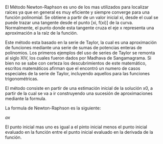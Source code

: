 El Método Newton-Raphson es uno de los mas utilizados para localizar raíces ya que en general es muy eficiente y siempre converge para una función polinomial. Se obtiene a partir de un valor inicial xi, desde el cual se puede trazar una tangente desde el punto [xi, f(xi)] de la curva. Normalmente, el punto donde esta tangente cruza el eje x representa una aproximación a la raíz de la función.

Este método esta basado en la serie de Taylor, la cual es una aproximación de funciones mediante una serie de sumas de potencias enteras de polinomios. Los primeros ejemplos del uso de series de Taylor se remonta al siglo XIV, los cuales fueron dados por Madhava de Sangamagrama. Si bien no se sabe con certeza los descubrimientos de este matemático, escritos matemáticos afirman que el encontró un numero de casos especiales de la serie de Taylor, incluyendo aquellos para las funciones trigonométricas.

El método consiste en partir de una estimación inicial de la solución x0, a partir de la cual se va a ir construyendo una sucesión de aproximaciones mediante la formula.

La formula de Newton-Raphson es la siguiente:

$ax$

El punto inicial mas uno es igual a el pinto inicial menos el punto inicial evaluado en la función entre el punto inicial evaluado en la derivada de la función.
